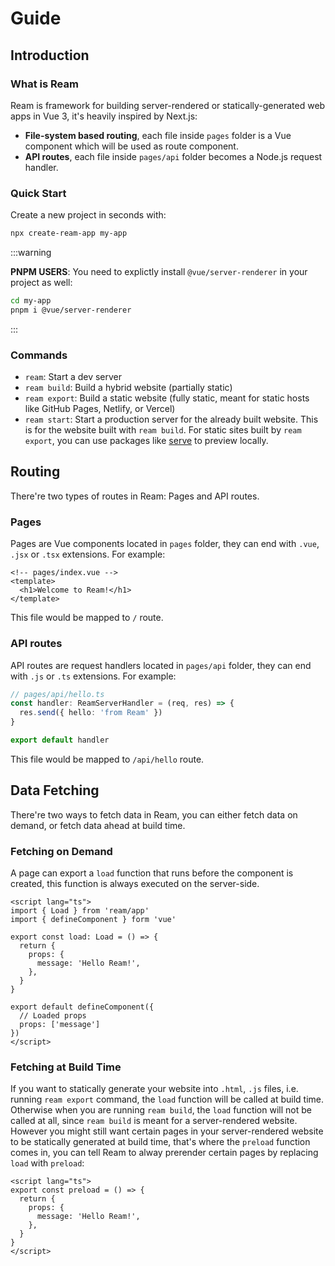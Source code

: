 # Guide

## Introduction

### What is Ream

Ream is framework for building server-rendered or statically-generated web apps in Vue 3, it's heavily inspired by Next.js:

- **File-system based routing**, each file inside `pages` folder is a Vue component which will be used as route component.
- **API routes**, each file inside `pages/api` folder becomes a Node.js request handler.

### Quick Start

Create a new project in seconds with:

```bash
npx create-ream-app my-app
```

:::warning

**PNPM USERS**: You need to explictly install `@vue/server-renderer` in your project as well:

```bash
cd my-app
pnpm i @vue/server-renderer
```

:::

### Commands

- `ream`: Start a dev server
- `ream build`: Build a hybrid website (partially static)
- `ream export`: Build a static website (fully static, meant for static hosts like GitHub Pages, Netlify, or Vercel)
- `ream start`: Start a production server for the already built website. This is for the website built with `ream build`. For static sites built by `ream export`, you can use packages like [serve](http://npm.im/serve) to preview locally.

## Routing

There're two types of routes in Ream: Pages and API routes.

### Pages

Pages are Vue components located in `pages` folder, they can end with `.vue`, `.jsx` or `.tsx` extensions. For example:

```vue
<!-- pages/index.vue -->
<template>
  <h1>Welcome to Ream!</h1>
</template>
```

This file would be mapped to `/` route.

### API routes

API routes are request handlers located in `pages/api` folder, they can end with `.js` or `.ts` extensions. For example:

```ts
// pages/api/hello.ts
const handler: ReamServerHandler = (req, res) => {
  res.send({ hello: 'from Ream' })
}

export default handler
```

This file would be mapped to `/api/hello` route.

## Data Fetching

There're two ways to fetch data in Ream, you can either fetch data on demand, or fetch data ahead at build time.

### Fetching on Demand

A page can export a `load` function that runs before the component is created, this function is always executed on the server-side.

```vue
<script lang="ts">
import { Load } from 'ream/app'
import { defineComponent } form 'vue'

export const load: Load = () => {
  return {
    props: {
      message: 'Hello Ream!',
    },
  }
}

export default defineComponent({
  // Loaded props
  props: ['message']
})
</script>
```

### Fetching at Build Time

If you want to statically generate your website into `.html`, `.js` files, i.e. running `ream export` command, the `load` function will be called at build time. Otherwise when you are running `ream build`, the `load` function will not be called at all, since `ream build` is meant for a server-rendered website. However you might still want certain pages in your server-rendered website to be statically generated at build time, that's where the `preload` function comes in, you can tell Ream to alway prerender certain pages by replacing `load` with `preload`:

```vue
<script lang="ts">
export const preload = () => {
  return {
    props: {
      message: 'Hello Ream!',
    },
  }
}
</script>
```
